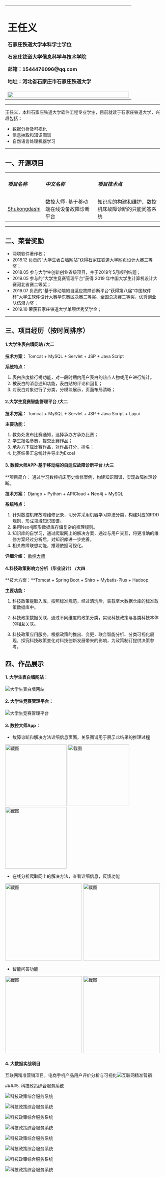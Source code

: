 <table border="0">
  <tr>
    <td>
      <h1>王任义</h1>
      <p><b>石家庄铁道大学本科学士学位</b></p>
      <p><b>石家庄铁道大学信息科学与技术学院</b></p>
      <p><b>邮箱：1544476096@qq.com</b></p>
      <p><b>地址：河北省石家庄市石家庄铁道大学</b></p>
    </td>
  </tr>
  <tr>
  <td width = "70%">
      <img src="images/bisaizhao.jpg" width="100%">
  </td>
  </tr>
</table>

---
王任义，本科石家庄铁道大学软件工程专业学生，目前就读于石家庄铁道大学，兴趣包括：
  * 数据分析及可视化
  * 信息抽取和知识图谱
  * 自然语言处理机器学习

---
## 一、开源项目
<table border="0">
  <tr>
  <td><h5>项目名称</h5></td><td><h5>中文名称</h5></td><td><h5>项目技术点</h5></td>
  </tr>
  <tr>
  <td><a href = "https://github.com/wangrenyisme/Shukongdashi">Shukongdashi</a></td><td>数控大师-基于移动端在线设备故障诊断平台</td><td>知识库的构建和维护、数控机床故障诊断的只能问答系统</td>
  </tr>
</table>

---
## 二、荣誉奖励
* 两项软件著作权；
* 2018.12 负责的“大学生表白墙网站”获得石家庄铁道大学网页设计大赛三等奖；
* 2018.05 参与大学生创新创业省级项目，并于2019年5月顺利结题；  
* 2019.05 参与的“大学生竞赛管理平台”获得 2019 年中国大学生计算机设计大赛河北省赛二等奖；
* 2019.07 负责的“基于移动端的自适应故障诊断平台”获得第八届“中国软件杯”大学生软件设计大赛华东赛区决赛二等奖、全国总决赛二等奖、优秀创业队伍潜力奖；
* 2019.10 荣获石家庄铁道大学单项优秀奖学金；  

---
## 三、项目经历（按时间排序）

#### 1.大学生表白墙网站 /大二

**技术方案：** Tomcat + MySQL + Servlet + JSP + Java Script  

**系统特点：**

1.    表白热度排行榜功能，对一段时期内用户表白的热点人物或用户进行统计。
2.   被表白的消息通知功能，表白贴的评论和回复；
3.   对表白对象进行了分类，分模块展示，页面布局清晰；

#### 2.大学生竞赛智能管理平台 /大二

**技术方案：** Tomcat + MySQL + Servlet + JSP + Java Script + Layui  

**主要功能：**

1.    教务处发布比赛通知，选择承办方承办比赛；
2.   学生报名参赛，提交比赛作品；
3.   承办方下载比赛作品，对作品打分，排名；
4.   比赛结果汇总统计并导出为Excel

#### 3. 数控大师APP-基于移动端的自适应故障诊断平台 /大三

**项目简介： 通过学习数控机床历史维修案例，构建知识图谱，实现故障推理诊断。

**技术方案：** Django + Python + APICloud + Neo4j + MySQL

**系统特点：**

1.    针对数控机床故障维修记录，切分并采用机器学习算法分类，构建对应的RDD规则，形成领域知识图谱。
2.   采用Neo4j图形数据库存储复杂的推理规则。
3.   知识库的自学习，通过爬取网上的解决方案，通过与用户交互，将更准确的维修方案经过分析后，对知识库进一步完善。
4.   相关故障联想功能，推理依据可视化。

**详细介绍：** [数控大师](https://github.com/wangrenyisme/Shukongdashi "数控大师-基于移动端的自适应故障诊断平台")

#### 4.科技政策影响力分析（毕业设计） /大四

**技术方案：**Tomcat + Spring Boot + Shiro + Mybatis-Plus + Hadoop

**主要功能：**

1.   科技政策提取入库，按照标准规范，经过清洗后，装载至大数据仓库的标准政策数据库中。

2. 科技政策数据关联，通过不同维度的政策分类，实现科技政策与各类科技本体的相互关联。

3. 科技政策应用服务，根据政策的推出、变更，联合智能分析、分类可视化展现，探究科技政策变化对科技创新发展带来的影响，为政策制订提供决策参考。

## 四、作品展示
#### 1. 大学生表白墙网站：

![大学生表白墙网站](images/biaobaiqiang.jpg)

#### 2. 大学生竞赛管理平台：

![大学生竞赛管理平台](images/bisai.png)

#### 3. 数控大师App：

* 故障诊断和解决方法详细信息页面，关系图谱用于展示此结果的推理过程

<img src="images/Screenshot1.png" width="200" alt="截图" style="zoom:;" >
<img src="images/Screenshot2.png" width="200" alt="截图">
<img src="images/Screenshot3.png" width="200" alt="截图">



* 在线分析爬取网上的解决方法，查看详细信息，反馈功能

<img src="images/Screenshot4.png" width="250" alt="截图">
<img src="images/Screenshot5.png" width="250" alt="截图">


* 智能问答功能

<img src="images/Screenshot6.png" width="250" alt="截图">
<img src="images/Screenshot7.png" width="250" alt="截图">

#### 4. 大数据实战项目

互联网精准营销项目，电商手机产品用户评价分析与可视化![互联网精准营销](images/yingxiaoanli.png)

####5. 科技政策综合服务系统

<img src="images/design1.jpg" alt="科技政策综合服务系统"  />

![科技政策综合服务系统](images/design2.jpg)

![科技政策综合服务系统](images/design3.jpg)

![科技政策综合服务系统](images/design4.jpg)

![科技政策综合服务系统](images/design5.jpg)

![科技政策综合服务系统](images/design6.jpg)

![科技政策综合服务系统](images/design7.jpg)

![科技政策综合服务系统](images/design8.jpg)

